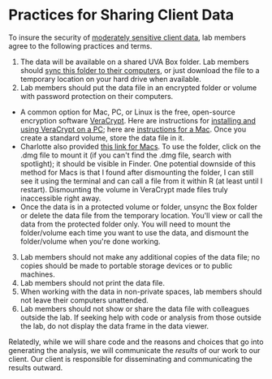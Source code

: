 # Practices for Sharing Client Data

To insure the security of [moderately sensitive client data](http://security.virginia.edu/university-data-protection-standards), lab members agree to the following practices and terms.

1. The data will be available on a shared UVA Box folder. Lab members should [sync this folder to their computers](https://virginia.app.box.com/settings/sync), or just download the file to a temporary location on your hard drive when available.
2. Lab members should put the data file in an encrypted folder or volume with password protection on their computers.
  * A common option for Mac, PC, or Linux is the free, open-source encryption software [VeraCrypt](https://www.veracrypt.fr/en/Home.html). Here are instructions for [installing and using VeraCrypt on a PC](https://securityinabox.org/en/guide/veracrypt/windows/); here are [instructions for a Mac](https://securityinabox.org/en/guide/veracrypt/mac/). Once you create a standard volume, store the data file in it.
  * Charlotte also provided [this link for Macs](https://www.hongkiat.com/blog/encrypt-mac-folder/). To use the folder, click on the .dmg file to mount it (if you can't find the .dmg file, search with spotlight); it should be visible in Finder. One potential downside of this method for Macs is that I found after dismounting the folder, I can still see it using the terminal and can call a file from it within R (at least until I restart). Dismounting the volume in VeraCrypt made files truly inaccessible right away.
  * Once the data is in a protected volume or folder, unsync the Box folder or delete the data file from the temporary location. You'll view or call the data from the protected folder only. You will need to mount the folder/volume each time you want to use the data, and dismount the folder/volume when you're done working.
3. Lab members should not make any additional copies of the data file; no copies should be made to portable storage devices or to public machines.
4. Lab members should not print the data file.
5. When working with the data in non-private spaces, lab members should not leave their computers unattended. 
6. Lab members should not show or share the data file with colleagues outside the lab. If seeking help with code or analysis from those outside the lab, do not display the data frame in the data viewer.

Relatedly, while we will share code and the reasons and choices that go into generating the analysis, we will communicate the *results* of our work to our client. Our client is responsible for disseminating and communicating the results outward.
